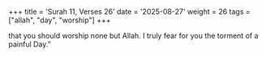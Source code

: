 +++
title = 'Surah 11, Verses 26'
date = '2025-08-27'
weight = 26
tags = ["allah", "day", "worship"]
+++

that you should worship none but Allah. I truly fear for you the torment of a painful Day.”
